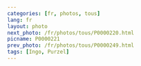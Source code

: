 ```yaml
---
categories: [fr, photos, tous]
lang: fr
layout: photo
next_photo: /fr/photos/tous/P0000220.html
picname: P0000221
prev_photo: /fr/photos/tous/P0000249.html
tags: [Ingo, Purzel]
---
```

